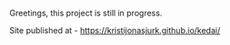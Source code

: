 Greetings, this project is still in progress.

Site published at - https://kristijonasjurk.github.io/kedai/
